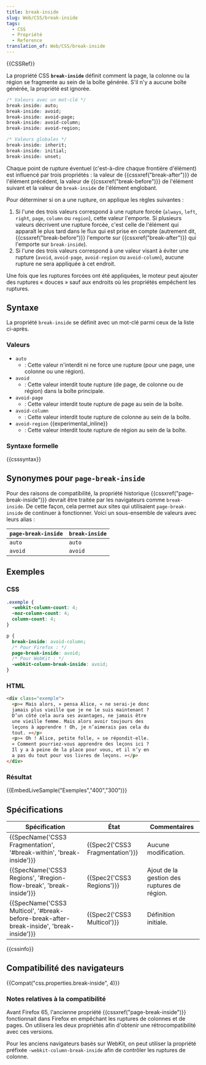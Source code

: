 ```yaml
---
title: break-inside
slug: Web/CSS/break-inside
tags:
  - CSS
  - Propriété
  - Reference
translation_of: Web/CSS/break-inside
---
```

{{CSSRef}}

La propriété CSS **`break-inside`** définit comment la page, la colonne ou la région se fragmente au sein de la boîte générée. S'il n'y a aucune boîte générée, la propriété est ignorée.

```css
/* Valeurs avec un mot-clé */
break-inside: auto;
break-inside: avoid;
break-inside: avoid-page;
break-inside: avoid-column;
break-inside: avoid-region;

/* Valeurs globales */
break-inside: inherit;
break-inside: initial;
break-inside: unset;
```

Chaque point de rupture éventuel (c'est-à-dire chaque frontière d'élément) est influencé par trois propriétés : la valeur de {{cssxref("break-after")}} de l'élément précédent, la valeur de {{cssxref("break-before")}} de l'élément suivant et la valeur de `break-inside` de l'élément englobant.

Pour déterminer si on a une rupture, on applique les règles suivantes :

1. Si l'une des trois valeurs correspond à une rupture forcée (`always`, `left`, `right`, `page`, `column` ou `region`), cette valeur l'emporte. Si plusieurs valeurs décrivent une rupture forcée, c'est celle de l'élément qui apparaît le plus tard dans le flux qui est prise en compte (autrement dit, {{cssxref("break-before")}} l'emporte sur {{cssxref("break-after")}} qui l'emporte sur `break-inside`).
2. Si l'une des trois valeurs correspond à une valeur visant à éviter une rupture (`avoid`, `avoid-page`, `avoid-region` ou `avoid-column`), aucune rupture ne sera appliquée à cet endroit.

Une fois que les ruptures forcées ont été appliquées, le moteur peut ajouter des ruptures « douces » sauf aux endroits où les propriétés empêchent les ruptures.

## Syntaxe

La propriété `break-inside` se définit avec un mot-clé parmi ceux de la liste ci-après.

### Valeurs

- `auto`
  - : Cette valeur n'interdit ni ne force une rupture (pour une page, une colonne ou une région).
- `avoid`
  - : Cette valeur interdit toute rupture (de page, de colonne ou de région) dans la boîte principale.
- `avoid-page`
  - : Cette valeur interdit toute rupture de page au sein de la boîte.
- `avoid-column`
  - : Cette valeur interdit toute rupture de colonne au sein de la boîte.
- `avoid-region` {{experimental_inline}}
  - : Cette valeur interdit toute rupture de région au sein de la boîte.

### Syntaxe formelle

{{csssyntax}}

## Synonymes pour `page-break-inside`

Pour des raisons de compatibilité, la propriété historique {{cssxref("page-break-inside")}} devrait être traitée par les navigateurs comme `break-inside`. De cette façon, cela permet aux sites qui utilisaient `page-break-inside` de continuer à fonctionner. Voici un sous-ensemble de valeurs avec leurs alias :

| `page-break-inside` | `break-inside` |
| ------------------- | -------------- |
| `auto`              | `auto`         |
| `avoid`             | `avoid`        |

## Exemples

### CSS

```css
.exemple {
  -webkit-column-count: 4;
  -moz-column-count: 4;
  column-count: 4;
}

p {
  break-inside: avoid-column;
  /* Pour Firefox : */
  page-break-inside: avoid;
  /* Pour WebKit : */
  -webkit-column-break-inside: avoid;
}
```

### HTML

```html
<div class="exemple">
  <p>« Mais alors, » pensa Alice, « ne serai-je donc
  jamais plus vieille que je ne le suis maintenant ?
  D’un côté cela aura ses avantages, ne jamais être
  une vieille femme. Mais alors avoir toujours des
  leçons à apprendre ! Oh, je n’aimerais pas cela du
  tout. »</p>
  <p>« Oh ! Alice, petite folle, » se répondit-elle.
  « Comment pourriez-vous apprendre des leçons ici ?
  Il y a à peine de la place pour vous, et il n’y en
  a pas du tout pour vos livres de leçons. »</p>
</div>
```

### Résultat

{{EmbedLiveSample("Exemples","400","300")}}

## Spécifications

| Spécification                                                                                                        | État                                     | Commentaires                                |
| -------------------------------------------------------------------------------------------------------------------- | ---------------------------------------- | ------------------------------------------- |
| {{SpecName('CSS3 Fragmentation', '#break-within', 'break-inside')}}                             | {{Spec2('CSS3 Fragmentation')}} | Aucune modification.                        |
| {{SpecName('CSS3 Regions', '#region-flow-break', 'break-inside')}}                             | {{Spec2('CSS3 Regions')}}         | Ajout de la gestion des ruptures de région. |
| {{SpecName('CSS3 Multicol', '#break-before-break-after-break-inside', 'break-inside')}} | {{Spec2('CSS3 Multicol')}}     | Définition initiale.                        |

{{cssinfo}}

## Compatibilité des navigateurs

{{Compat("css.properties.break-inside", 4)}}

### Notes relatives à la compatibilité

Avant Firefox 65, l'ancienne propriété {{cssxref("page-break-inside")}} fonctionnait dans Firefox en empêchant les ruptures de colonnes et de pages. On utilisera les deux propriétés afin d'obtenir une rétrocompatibilité avec ces versions.

Pour les anciens navigateurs basés sur WebKit, on peut utiliser la propriété préfixée `-webkit-column-break-inside` afin de contrôler les ruptures de colonne.
